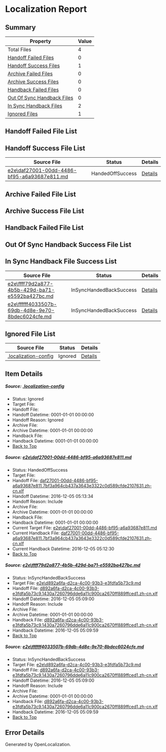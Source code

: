 # <a name='report-top'></a> Localization Report

## Summary
 Property | Value 
 -------- | ----- 
 Total Files | 4
[ Handoff Failed Files ](#handoff-failed-list)| 0
[ Handoff Success Files ](#handoff-success-list)| 1
[ Archive Failed Files ](#archive-failed-list)| 0
[ Archive Success Files ](#archive-success-list)| 0
[ Handback Failed Files ](#handback-failed-list)| 0
[ Out Of Sync Handback Files ](#outofsync-handback-success-list)| 0
[ In Sync Handback Files ](#insync-handback-success-list)| 2
[ Ignored Files ](#ignored-list)| 1

## <a name='handoff-failed-list'></a> Handoff Failed File List

## <a name='handoff-success-list'></a> Handoff Success File List
 Source File | Status | Details 
 ----------- | ------ | ------- 
 [e2e\daf27001-00dd-4486-bf95-a6a93687e811.md](https://github.com/OpenLocalizationTestOrg/ol-test0/blob/0820f50c8cf4751fa01c1d6b92652eba3bf428fa/e2e/daf27001-00dd-4486-bf95-a6a93687e811.md) | HandedOffSuccess | [Details](#a0346832aea10c09588acd6dbb9ec8aa6b3436521)

## <a name='archive-failed-list'></a> Archive Failed File List

## <a name='archive-success-list'></a> Archive Success File List

## <a name='handback-failed-list'></a> Handback Failed File List

## <a name='outofsync-handback-success-list'></a> Out Of Sync Handback Success File List

## <a name='insync-handback-success-list'></a> In Sync Handback File Success List
 Source File | Status | Details 
 ----------- | ------ | ------- 
 [e2e\ffff79d2a877-4b5b-429d-ba71-e5592ba427bc.md](https://github.com/OpenLocalizationTestOrg/ol-test0/blob/123dd7fe42d009bc1c439f8a32f632664f1daf95/e2e/ffff79d2a877-4b5b-429d-ba71-e5592ba427bc.md) | InSyncHandedBackSuccess | [Details](#f243e23b2a48558dc136a20768cc850d75ae025d2)
 [e2e\ffffff4033507b-69db-4d8e-9e70-8bdec6024cfe.md](https://github.com/OpenLocalizationTestOrg/ol-test0/blob/0820f50c8cf4751fa01c1d6b92652eba3bf428fa/e2e/ffffff4033507b-69db-4d8e-9e70-8bdec6024cfe.md) | InSyncHandedBackSuccess | [Details](#f243e23b2a48558dc136a20768cc850d75ae025d3)

## <a name='ignored-list'></a> Ignored File List
 Source File | Status | Details 
 ----------- | ------ | ------- 
 [.localization-config](https://github.com/OpenLocalizationTestOrg/ol-test0/blob/0820f50c8cf4751fa01c1d6b92652eba3bf428fa/.localization-config) | Ignored | [Details](#c268a05ecaa7ec85942ed632c29928ee5bd6da8d0)

## Item Details
##### <a name='c268a05ecaa7ec85942ed632c29928ee5bd6da8d0'></a> Source: [.localization-config](https://github.com/OpenLocalizationTestOrg/ol-test0/blob/0820f50c8cf4751fa01c1d6b92652eba3bf428fa/.localization-config)
* Status: Ignored
* Target File: 
* Handoff File: 
* Handoff Datetime: 0001-01-01 00:00:00
* Handoff Reason: Ignored
* Archive File: 
* Archive Datetime: 0001-01-01 00:00:00
* Handback File: 
* Handback Datetime: 0001-01-01 00:00:00
* [Back to Top](#report-top)

##### <a name='a0346832aea10c09588acd6dbb9ec8aa6b3436521'></a> Source: [e2e\daf27001-00dd-4486-bf95-a6a93687e811.md](https://github.com/OpenLocalizationTestOrg/ol-test0/blob/0820f50c8cf4751fa01c1d6b92652eba3bf428fa/e2e/daf27001-00dd-4486-bf95-a6a93687e811.md)
* Status: HandedOffSuccess
* Target File: 
* Handoff File: [daf27001-00dd-4486-bf95-a6a93687e811.7bf3a964cb437a3643e3322c0d589cfde2107631.zh-cn.xlf](https://github.com/OpenLocalizationTestOrg/ol-test0-handoff/blob/a850b12c5aaba7fe98a28e846fe1b5e6d621ad5a/ol-handoff/OpenLocalizationTestOrg/ol-test0-zhcn/shujia/ht/daf27001-00dd-4486-bf95-a6a93687e811.7bf3a964cb437a3643e3322c0d589cfde2107631.zh-cn.xlf)
* Handoff Datetime: 2016-12-05 05:13:34
* Handoff Reason: Include
* Archive File: 
* Archive Datetime: 0001-01-01 00:00:00
* Handback File: 
* Handback Datetime: 0001-01-01 00:00:00
* Current Target File: [e2e\daf27001-00dd-4486-bf95-a6a93687e811.md](https://github.com/OpenLocalizationTestOrg/ol-test0-zhcn/blob/f7d4694226afd24594f3138c11f4637eea307a35/e2e/daf27001-00dd-4486-bf95-a6a93687e811.md)
* Current Handback File: [daf27001-00dd-4486-bf95-a6a93687e811.7bf3a964cb437a3643e3322c0d589cfde2107631.zh-cn.xlf](https://github.com/OpenLocalizationTestOrg/ol-test0-handback/blob/229f410e63a3ab8c52d430b985d6ca83374d97f6/ol-handback/OpenLocalizationTestOrg/ol-test0-zhcn/shujia/ht/daf27001-00dd-4486-bf95-a6a93687e811.7bf3a964cb437a3643e3322c0d589cfde2107631.zh-cn.xlf)
* Current Handback Datetime: 2016-12-05 05:12:30
* [Back to Top](#report-top)

##### <a name='f243e23b2a48558dc136a20768cc850d75ae025d2'></a> Source: [e2e\ffff79d2a877-4b5b-429d-ba71-e5592ba427bc.md](https://github.com/OpenLocalizationTestOrg/ol-test0/blob/123dd7fe42d009bc1c439f8a32f632664f1daf95/e2e/ffff79d2a877-4b5b-429d-ba71-e5592ba427bc.md)
* Status: InSyncHandedBackSuccess
* Target File: [e2e\d892a6fa-d2ca-4c00-93b3-e3fdfa5b73c9.md](https://github.com/OpenLocalizationTestOrg/ol-test0-zhcn/blob/f65dd96e8e6fd46912541941207bf07269a42e16/e2e/d892a6fa-d2ca-4c00-93b3-e3fdfa5b73c9.md)
* Handoff File: [d892a6fa-d2ca-4c00-93b3-e3fdfa5b73c9.1430a7260796dde6a11c900ca2670ff889ffced1.zh-cn.xlf](https://github.com/OpenLocalizationTestOrg/ol-test0-handoff/blob/af633d60cd5573c25b654bf83b53bf1c97a6dfd2/ol-handoff/OpenLocalizationTestOrg/ol-test0-zhcn/shujia/ht/d892a6fa-d2ca-4c00-93b3-e3fdfa5b73c9.1430a7260796dde6a11c900ca2670ff889ffced1.zh-cn.xlf)
* Handoff Datetime: 2016-12-05 05:09:00
* Handoff Reason: Include
* Archive File: 
* Archive Datetime: 0001-01-01 00:00:00
* Handback File: [d892a6fa-d2ca-4c00-93b3-e3fdfa5b73c9.1430a7260796dde6a11c900ca2670ff889ffced1.zh-cn.xlf](https://github.com/OpenLocalizationTestOrg/ol-test0-handback/blob/91d996f55d8f5d3f3bb307e86e7a31e29d983ca4/ol-handback/OpenLocalizationTestOrg/ol-test0-zhcn/shujia/ht/d892a6fa-d2ca-4c00-93b3-e3fdfa5b73c9.1430a7260796dde6a11c900ca2670ff889ffced1.zh-cn.xlf)
* Handback Datetime: 2016-12-05 05:09:59
* [Back to Top](#report-top)

##### <a name='f243e23b2a48558dc136a20768cc850d75ae025d3'></a> Source: [e2e\ffffff4033507b-69db-4d8e-9e70-8bdec6024cfe.md](https://github.com/OpenLocalizationTestOrg/ol-test0/blob/0820f50c8cf4751fa01c1d6b92652eba3bf428fa/e2e/ffffff4033507b-69db-4d8e-9e70-8bdec6024cfe.md)
* Status: InSyncHandedBackSuccess
* Target File: [e2e\d892a6fa-d2ca-4c00-93b3-e3fdfa5b73c9.md](https://github.com/OpenLocalizationTestOrg/ol-test0-zhcn/blob/f65dd96e8e6fd46912541941207bf07269a42e16/e2e/d892a6fa-d2ca-4c00-93b3-e3fdfa5b73c9.md)
* Handoff File: [d892a6fa-d2ca-4c00-93b3-e3fdfa5b73c9.1430a7260796dde6a11c900ca2670ff889ffced1.zh-cn.xlf](https://github.com/OpenLocalizationTestOrg/ol-test0-handoff/blob/af633d60cd5573c25b654bf83b53bf1c97a6dfd2/ol-handoff/OpenLocalizationTestOrg/ol-test0-zhcn/shujia/ht/d892a6fa-d2ca-4c00-93b3-e3fdfa5b73c9.1430a7260796dde6a11c900ca2670ff889ffced1.zh-cn.xlf)
* Handoff Datetime: 2016-12-05 05:09:00
* Handoff Reason: Include
* Archive File: 
* Archive Datetime: 0001-01-01 00:00:00
* Handback File: [d892a6fa-d2ca-4c00-93b3-e3fdfa5b73c9.1430a7260796dde6a11c900ca2670ff889ffced1.zh-cn.xlf](https://github.com/OpenLocalizationTestOrg/ol-test0-handback/blob/91d996f55d8f5d3f3bb307e86e7a31e29d983ca4/ol-handback/OpenLocalizationTestOrg/ol-test0-zhcn/shujia/ht/d892a6fa-d2ca-4c00-93b3-e3fdfa5b73c9.1430a7260796dde6a11c900ca2670ff889ffced1.zh-cn.xlf)
* Handback Datetime: 2016-12-05 05:09:59
* [Back to Top](#report-top)


## Error Details

Generated by OpenLocalization.
